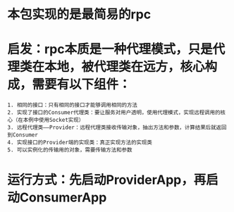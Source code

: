 # 本包实现的是最简易的rpc
# 启发：rpc本质是一种代理模式，只是代理类在本地，被代理类在远方，核心构成，需要有以下组件：
	1. 相同的接口：只有相同的接口才能够调用相同的方法
	2. 实现了接口的Consumer代理类：要让服务对用户透明，使用代理模式，实现远程调用的核心（在本例中使用Socket实现）
	3. 远程代理类——Provider：远程代理类接收传输对象，抽出方法和参数，计算结果后就返回到Consumer
	4. 实现接口的Provider端的实现类：真正实现方法的实现类
	5. 可以实例化的传输用的对象，需要传输方法和参数
	
# 运行方式：先启动ProviderApp，再启动ConsumerApp